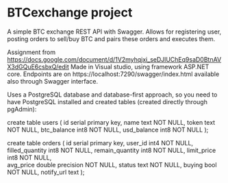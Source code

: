 # BTCexchange project 

A simple BTC exchange REST API with Swagger. Allows for registering user, posting orders to sell/buy BTC and pairs these orders and executes them. 

Assignment from https://docs.google.com/document/d/1V2myhqjxi_seDJlUChEq9saD0BtnAVX3dGQuE6csbxQ/edit
Made in Visual studio, using framework ASP.NET core.
Endpoints are on https://localhost:7290/swagger/index.html available also through Swagger interface. 

Uses a PostgreSQL database and database-first approach, so you need to have PostgreSQL installed and created tables (created directly through pgAdmin):

create table users (
id serial primary key,
name text NOT NULL,
token text NOT NULL,
btc_balance int8 NOT NULL,
usd_balance int8 NOT NULL
);

create table orders (
id serial primary key, 
user_id int4 NOT NULL,
filled_quantity int8 NOT NULL,
remain_quantity int8 NOT NULL,
limit_price int8 NOT NULL,	
avg_price double precision NOT NULL,
status text NOT NULL,
buying bool NOT NULL,
notify_url text	
);

